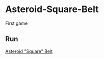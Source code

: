 # Asteroid-Square-Belt
First game

Run
----
[Asteroid "Square" Belt](https://antran1245.github.io/Game/Asteroid-Square-Belt)
